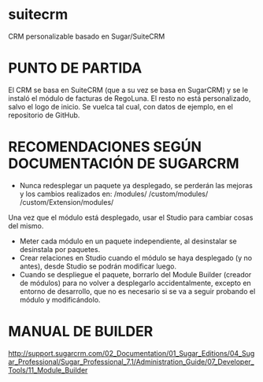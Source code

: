 suitecrm
========

CRM personalizable basado en Sugar/SuiteCRM

PUNTO DE PARTIDA
================

El CRM se basa en SuiteCRM (que a su vez se basa en SugarCRM) y se le instaló el módulo de facturas de RegoLuna. El resto no está personalizado, salvo el logo de inicio.
Se vuelca tal cual, con datos de ejemplo, en el repositorio de GitHub.

RECOMENDACIONES SEGÚN DOCUMENTACIÓN DE SUGARCRM
===============================================

- Nunca redesplegar un paquete ya desplegado, se perderán las mejoras y los cambios realizados en:
/modules/
/custom/modules/
/custom/Extension/modules/

Una vez que el módulo está desplegado, usar el Studio para cambiar cosas del mismo.

- Meter cada módulo en un paquete independiente, al desinstalar se desinstala por paquetes.
- Crear relaciones en Studio cuando el módulo se haya desplegado (y no antes), desde Studio se podrán modificar luego.
- Cuando se despliegue el paquete, borrarlo del Module Builder (creador de módulos) para no volver a desplegarlo accidentalmente, excepto en entorno de desarrollo, que no es necesario si se va a seguir probando el módulo y modificándolo.

MANUAL DE BUILDER
=================

http://support.sugarcrm.com/02_Documentation/01_Sugar_Editions/04_Sugar_Professional/Sugar_Professional_7.1/Administration_Guide/07_Developer_Tools/11_Module_Builder
